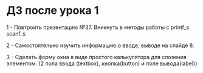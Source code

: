 # ДЗ после урока 1

 1 - Повтроить презентацию №37. Вникнуть в методы работы с printf_s scanf_s

 2 - Самостоятельно изучить информацию о вводе, выводе на слайде 8.

 3 - Сделать форму окна в виде простого калькулятора для слоэения элементом. (2 пола ввода (textbox), кнопка(button) и поле вывода(label))
 
